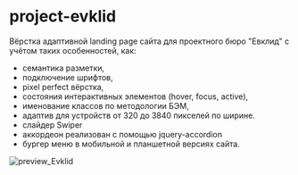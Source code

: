 # project-evklid

Вёрстка адаптивной landing page сайта для проектного бюро "Евклид" с учётом таких особенностей, как: 
- семантика разметки, 
- подключение шрифтов, 
- pixel perfect вёрстка, 
- состояния интерактивных элементов (hover, focus, active), 
- именование классов по методологии БЭМ,
- адаптив для устройств от 320 до 3840 пикселей по ширине.
- слайдер Swiper 
-  аккордеон реализован с помощью jquery-accordion
-  бургер меню в мобильной и планшетной версиях сайта.

![preview_Evklid](https://user-images.githubusercontent.com/111642725/231722220-3b522439-579a-488a-9654-db9ac5532325.png)


